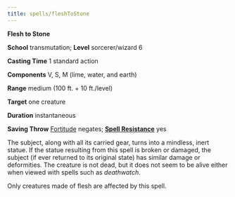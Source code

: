 ```yaml
---
title: spells/fleshToStone
---
```

 **Flesh to Stone**

**School** transmutation; **Level** sorcerer/wizard 6

**Casting Time** 1 standard action

**Components** V, S, M (lime, water, and earth)

**Range** medium (100 ft. + 10 ft./level)

**Target** one creature

**Duration** instantaneous

**Saving Throw** [Fortitude](../combat#_fortitude) negates; **[Spell Resistance](../glossary#_spell-resistance)** yes

The subject, along with all its carried gear, turns into a mindless, inert statue. If the statue resulting from this spell is broken or damaged, the subject (if ever returned to its original state) has similar damage or deformities. The creature is not dead, but it does not seem to be alive either when viewed with spells such as _deathwatch_.

Only creatures made of flesh are affected by this spell.


